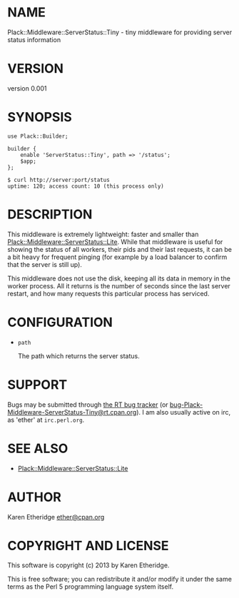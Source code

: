 # NAME

Plack::Middleware::ServerStatus::Tiny - tiny middleware for providing server status information

# VERSION

version 0.001

# SYNOPSIS

    use Plack::Builder;

    builder {
        enable 'ServerStatus::Tiny', path => '/status';
        $app;
    };

    $ curl http://server:port/status
    uptime: 120; access count: 10 (this process only)

# DESCRIPTION

This middleware is extremely lightweight: faster and smaller than
[Plack::Middleware::ServerStatus::Lite](http://search.cpan.org/perldoc?Plack::Middleware::ServerStatus::Lite). While that middleware is useful for
showing the status of all workers, their pids and their last requests, it can
be a bit heavy for frequent pinging (for example by a load balancer to confirm
that the server is still up).

This middleware does not use the disk, keeping all its data in memory in the
worker process.  All it returns is the number of seconds since the last server
restart, and how many requests this particular process has serviced.

# CONFIGURATION

- `path`

    The path which returns the server status.

# SUPPORT

Bugs may be submitted through [the RT bug tracker](https://rt.cpan.org/Public/Dist/Display.html?Name=Plack-Middleware-ServerStatus-Tiny)
(or [bug-Plack-Middleware-ServerStatus-Tiny@rt.cpan.org](mailto:bug-Plack-Middleware-ServerStatus-Tiny@rt.cpan.org)).
I am also usually active on irc, as 'ether' at `irc.perl.org`.

# SEE ALSO

- [Plack::Middleware::ServerStatus::Lite](http://search.cpan.org/perldoc?Plack::Middleware::ServerStatus::Lite)

# AUTHOR

Karen Etheridge <ether@cpan.org>

# COPYRIGHT AND LICENSE

This software is copyright (c) 2013 by Karen Etheridge.

This is free software; you can redistribute it and/or modify it under
the same terms as the Perl 5 programming language system itself.
